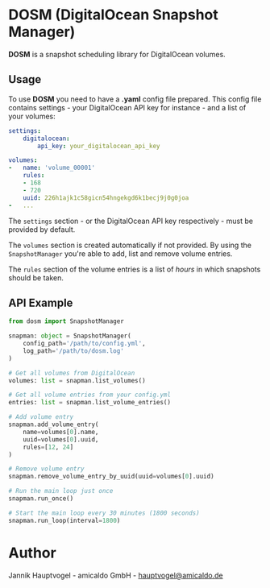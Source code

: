 # DOSM (DigitalOcean Snapshot Manager)

**DOSM** is a snapshot scheduling library for DigitalOcean volumes.

## Usage
To use **DOSM** you need to have a **.yaml** config file prepared.
This config file contains settings - your DigitalOcean API key for instance - and a list of your volumes:

```yaml
settings:
    digitalocean:
        api_key: your_digitalocean_api_key

volumes:
-   name: 'volume_00001'
    rules:
    - 168
    - 720
    uuid: 226h1ajk1c58gicn54hngekgd6k1becj9j0g0joa
-   ...
```

The `settings` section - or the DigitalOcean API key respectively - must be provided by default.

The `volumes` section is created automatically if not provided.
By using the `SnapshotManager` you're able to add, list and remove volume entries.

The `rules` section of the volume entries is a list of *hours* in which snapshots should be taken.

## API Example
```python
from dosm import SnapshotManager

snapman: object = SnapshotManager(
    config_path='/path/to/config.yml',
    log_path='/path/to/dosm.log'
)

# Get all volumes from DigitalOcean
volumes: list = snapman.list_volumes()

# Get all volume entries from your config.yml
entries: list = snapman.list_volume_entries()

# Add volume entry
snapman.add_volume_entry(
    name=volumes[0].name,
    uuid=volumes[0].uuid,
    rules=[12, 24]
)

# Remove volume entry
snapman.remove_volume_entry_by_uuid(uuid=volumes[0].uuid)

# Run the main loop just once
snapman.run_once()

# Start the main loop every 30 minutes (1800 seconds)
snapman.run_loop(interval=1800)
```

# Author
Jannik Hauptvogel - amicaldo GmbH - hauptvogel@amicaldo.de
